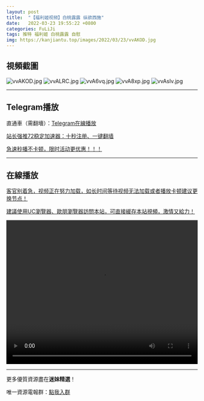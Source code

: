 ```yaml
---
layout: post
title:  "【福利姬视频】白桃露露 纵欲西施"
date:   2022-03-23 19:55:22 +0800
categories: FuLiJi
tags: 推特 福利姬 白桃露露 自慰
img: https://kanjiantu.top/images/2022/03/23/vvAKOD.jpg
---
```



## 視頻截圖

![vvAKOD.jpg](https://kanjiantu.top/images/2022/03/23/vvAKOD.jpg)
![vvALRC.jpg](https://kanjiantu.top/images/2022/03/23/vvALRC.jpg)
![vvA6vq.jpg](https://kanjiantu.top/images/2022/03/23/vvA6vq.jpg)
![vvA8xp.jpg](https://kanjiantu.top/images/2022/03/23/vvA8xp.jpg)
![vvAslv.jpg](https://kanjiantu.top/images/2022/03/23/vvAslv.jpg)

* * *
## Telegram播放

直通車（需翻墻）：[Telegram在線播放](https://t.me/mimeijingxuan/309)

<u>站长强推72稳定加速器：[十秒注册、一键翻墙](https://72vpn.xyz/#/register?code=mimei) </u>


<u>急速秒播不卡顿，限时活动更优惠！！！</u>
* * *
## 在線播放
<u>客官别着急，视频正在努力加载，如长时间等待视频无法加载或者播放卡顿建议更换节点！</u>

<u>建議使用UC瀏覽器、歐朋瀏覽器訪問本站，可直接緩存本站視頻，激情又給力！</u>
<center><video src="https://cdn.publer.io/uploads/videos/6245e565db279736bfa8073c/d83dcb7c0611c64c2f6efaeb6b5bf1e7.mp4" width="100%" height="380px" controls="controls"></video></center>


* * *
更多優質資源盡在**迷妹精選**！

唯一資源電報群：[點我入群](https://t.me/mimeijingxuan)


